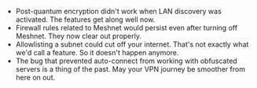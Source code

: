 * Post-quantum encryption didn't work when LAN discovery was activated. The features get along well now.
* Firewall rules related to Meshnet would persist even after turning off Meshnet. They now clear out properly.
* Allowlisting a subnet could cut off your internet. That's not exactly what we'd call a feature. So it doesn't happen anymore.
* The bug that prevented auto-connect from working with obfuscated servers is a thing of the past. May your VPN journey be smoother from here on out.
